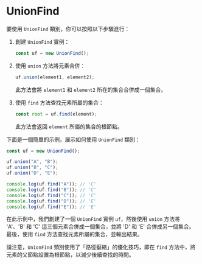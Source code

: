 # UnionFind

要使用 `UnionFind` 類別，你可以按照以下步驟進行：

1. 創建 `UnionFind` 實例：

   ```javascript
   const uf = new UnionFind();
   ```

2. 使用 `union` 方法將元素合併：

   ```javascript
   uf.union(element1, element2);
   ```

   此方法會將 `element1` 和 `element2` 所在的集合合併成一個集合。

3. 使用 `find` 方法查找元素所屬的集合：

   ```javascript
   const root = uf.find(element);
   ```

   此方法會返回 `element` 所屬的集合的根節點。

下面是一個簡單的示例，展示如何使用 `UnionFind` 類別：

```javascript
const uf = new UnionFind();

uf.union("A", "B");
uf.union("B", "C");
uf.union("D", "E");

console.log(uf.find("A")); // 'C'
console.log(uf.find("B")); // 'C'
console.log(uf.find("C")); // 'C'
console.log(uf.find("D")); // 'E'
console.log(uf.find("E")); // 'E'
```

在此示例中，我們創建了一個 `UnionFind` 實例 `uf`，然後使用 `union` 方法將 'A'、'B' 和 'C' 這三個元素合併成一個集合，並將 'D' 和 'E' 合併成另一個集合。最後，使用 `find` 方法查找元素所屬的集合，並輸出結果。

請注意，`UnionFind` 類別使用了「路徑壓縮」的優化技巧，即在 `find` 方法中，將元素的父節點設置為根節點，以減少後續查找的時間。
